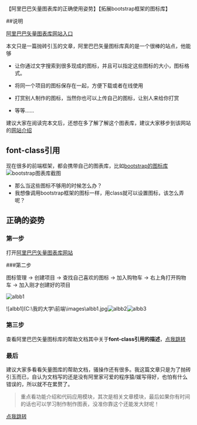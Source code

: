 【阿里巴巴矢量图表库的正确使用姿势】【拓展bootstrap框架的图标库】

##说明

[阿里巴巴矢量图表库网站入口](http://iconfont.cn/) 

本文只是一篇抛砖引玉的文章，阿里巴巴矢量图标库真的是一个很棒的站点，他能够

- 让你通过文字搜索到很多现成的图标，并且可以指定这些图标的大小，图标格式。

- 将同一个项目的图标保存在一起，方便下载或者在线使用

- 打赏别人制作的图标，当然你也可以上传自己的图标，让别人来给你打赏

- 等等……

  

建议大家在阅读完本文后，还想在多了解了解这个图表库，建议大家移步到该网站的[网站介绍](http://iconfont.cn/help/detail?spm=a313x.7781069.1998910419.dfd524534&helptype=about)

## font-class引用

现在很多的前端框架，都会携带自己的图表库，比如[bootstrap的图标库](http://www.markdown.cn/#images)![bootstrap图表库截图](C:\我的大学\前端\images\bootstrap图表库截图.jpg)

- 那么当这些图标不够用的时候怎么办？
- 我想像调用bootstrap框架的图标一样，用class就可以设置图标，该怎么弄呢？

## 正确的姿势

### 第一步

打开[阿里巴巴矢量图表库网站](http://iconfont.cn/) 

###第二步

图标管理 → 创建项目 → 查找自己喜欢的图标 → 加入购物车 → 右上角打开购物车 → 加入刚才创建好的项目

![albb1](C:\我的大学\前端\images\albb1.jpg)

![albb1](C:\我的大学\前端\images\albb1.jpg![albb2](C:\我的大学\前端\images\albb2.jpg)![albb3](C:\我的大学\前端\images\albb3.jpg)

### 第三步

查看阿里巴巴矢量图标库的帮助文档其中关于**font-class引用的描述**，[点我跳转](http://iconfont.cn/help/detail?spm=a313x.7781069.1998910419.d8cf4382a&helptype=code)

### 最后

建议大家多看看矢量图库的帮助文档，骚操作还有很多。我这篇文章只是为了抛砖引玉而已，自认为文档写的还是没有阿里家可爱的程序猿/媛写得好，也怕有什么错误的，所以就不在累赘了。

> 重点看功能介绍和代码应用模块，其次是相关文章模块，最后如果你有时间的话也可以学习制作制作图表，没准你靠这个还能发大财呢！

[点我跳转](http://iconfont.cn/help/detail?spm=a313x.7781069.1998910419.dfd524534&helptype=about)